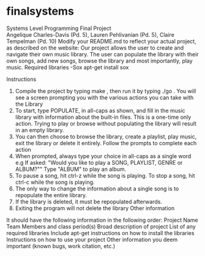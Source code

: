 # finalsystems
Systems Level Programming Final Project\
Angelique Charles-Davis (Pd. 5), Lauren Pehlivanian (Pd. 5), Claire Tempelman (Pd. 10)
Modify your README.md to reflect your actual project, as described on the website:
Our project allows the user to create and navigate their own music library. The user can populate the library with their own songs, add new songs, browse the library and most importantly, play music.
Required libraries
-Sox
  apt-get install sox

Instructions
1. Compile the project by typing make , then run it by typing ./go . You will see a screen prompting you with the various actions you can take with the Library
3. To start, type POPULATE, in all-caps as shown, and fill in the music library with information about the built-in files. This is a one-time only action. Trying to play or browse without populating the library will result in an empty library.
4. You can then choose to browse the library, create a playlist, play music, exit the library or delete it entirely. Follow the prompts to complete each action
5. When prompted, always type your choice in all-caps as a single word
  e.g If asked: "Would you like to play a SONG, PLAYLIST, GENRE or ALBUM?"" Type "ALBUM" to play an album.
6. To pause a song, hit ctrl-z while the song is playing. To stop a song, hit ctrl-c while the song is playing.
7. The only way to change the information about a single song is to repopulate the entire library.
8. If the library is deleted, it must be repopulated afterwards.
9. Exiting the program will not delete the library
Other information

It should have the following information in the following order:
Project Name
Team Members and class period(s)
Broad description of project
List of any required libraries
Include apt-get instructions on how to install the libraries
Instructions on how to use your project
Other information you deem important (known bugs, work citation, etc.)
